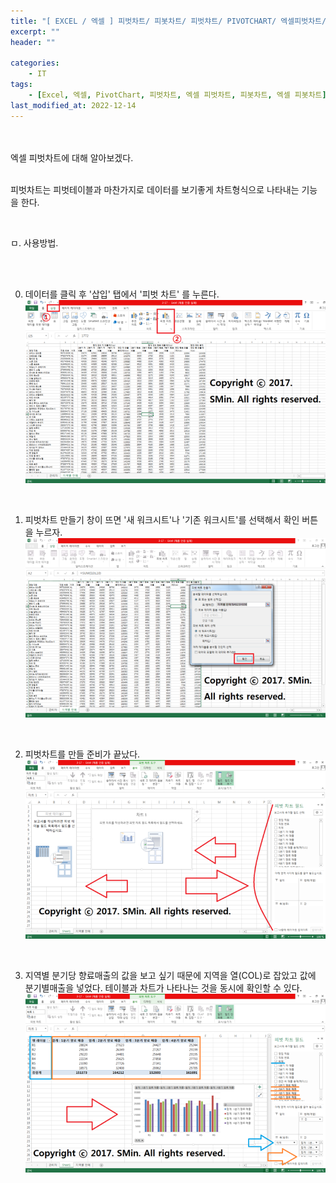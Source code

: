 ```yaml
---
title: "[ EXCEL / 엑셀 ] 피벗차트/ 피봇차트/ 피벗챠트/ PIVOTCHART/ 엑셀피벗차트/ 엑셀피봇차트/ 엑셀차트/ 엑셀chart"
excerpt: ""
header: ""

categories:
    - IT
tags:
    - [Excel, 엑셀, PivotChart, 피벗차트, 엑셀 피벗차트, 피봇차트, 엑셀 피봇차트]
last_modified_at: 2022-12-14
---
```


<br><br>
엑셀 피벗차트에 대해 알아보겠다.
<br><br>

피벗차트는 피벗테이블과 마찬가지로 데이터를 보기좋게 차트형식으로 나타내는 기능을 한다.

<br>

ㅁ. 사용방법.

<br><br>


00. 데이터를 클릭 후 '삽입' 탭에서 '피벗 차트' 를 누른다.
![](/upload/excel/17_pivotChart/00.png)

<br>

01. 피벗차트 만들기 창이 뜨면 '새 워크시트'나 '기존 워크시트'를 선택해서 확인 버튼을 누르자.
![](/upload/excel/17_pivotChart/01.png)

<br>

02. 피벗차트를 만들 준비가 끝났다.
![](/upload/excel/17_pivotChart/02.png)

<br>

03. 지역별 분기당 향료매출의 값을 보고 싶기 때문에 지역을 열(COL)로 잡았고 값에 분기별매출을 넣었다.
테이블과 차트가 나타나는 것을 동시에 확인할 수 있다.
![](/upload/excel/17_pivotChart/03.png)

